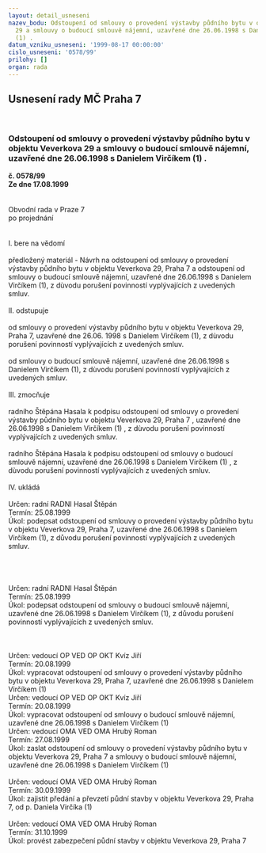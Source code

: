 ```yaml
---
layout: detail_usneseni
nazev_bodu: Odstoupení od smlouvy o provedení výstavby půdního bytu v objektu Veverkova
  29 a smlouvy o budoucí smlouvě nájemní, uzavřené dne 26.06.1998 s Danielem Virčíkem
  (1) .
datum_vzniku_usneseni: '1999-08-17 00:00:00'
cislo_usneseni: '0578/99'
prilohy: []
organ: rada
---
```

<div id="ucUsn_pList" class="usn">
	<span><h2>Usnesení rady MČ Praha 7 </h2>
<br></span><div class="standBody">
<span><h3>Odstoupení od smlouvy o provedení výstavby půdního bytu v objektu Veverkova 29 a smlouvy o budoucí smlouvě nájemní, uzavřené dne 26.06.1998 s Danielem Virčíkem (1) .</h3></span><div class="center">
		<strong>č. 0578/99</strong><br>
	</div>
<div class="center">
		<strong>Ze dne 17.08.1999</strong><br><br>
	</div>
<br>Obvodní rada v Praze 7<br>po projednání<br><br><br>I.	bere na vědomí<br><br> předložený materiál - Návrh na odstoupení od smlouvy o provedení výstavby půdního bytu v objektu Veverkova 29, Praha 7 a odstoupení od smlouvy o budoucí smlouvě nájemní, uzavřené dne 26.06.1998 s Danielem Virčíkem (1), z dùvodu porušení povinností vyplývajících z uvedených smluv. <br><br>II.	odstupuje<br><br>od  smlouvy o provedení výstavby půdního bytu v objektu Veverkova 29, Praha 7, uzavřené dne 26.06. 1998 s Danielem Virčíkem (1), z dùvodu porušení povinností vyplývajících z uvedených smluv.<br><br>od smlouvy o budoucí smlouvě nájemní, uzavřené dne 26.06.1998 s Danielem Virčíkem (1), z dùvodu porušení povinností vyplývajících z uvedených smluv.<br><br>III.	zmocňuje <br><br>radního Štěpána Hasala k podpisu odstoupení od smlouvy o provedení výstavby půdního bytu v objektu Veverkova 29, Praha 7 , uzavřené dne 26.06.1998 s Danielem Virčíkem (1) , z dùvodu porušení povinností vyplývajících z uvedených smluv.<br><br>radního Štěpána Hasala k podpisu odstoupení od smlouvy o budoucí smlouvě nájemní, uzavřené dne 26.06.1998 s Danielem Virčíkem (1) , z dùvodu porušení povinností vyplývajících z uvedených smluv.  <br><br>IV.	ukládá <br><br> Určen:	radní	RADNI Hasal Štěpán<br>Termín: 25.08.1999<br>Úkol:	podepsat  odstoupení od smlouvy o provedení výstavby půdního bytu v objektu Veverkova 29, Praha 7, uzavřené dne 26.06.1998 s Danielem Virčíkem (1), z důvodu porušení povinností vyplývajících z uvedených smluv. <br> <br><br><br><br> Určen:	radní	RADNI Hasal Štěpán<br>Termín: 25.08.1999<br>Úkol:	podepsat odstoupení od smlouvy o budoucí smlouvě nájemní, uzavřené dne 26.06.1998 s Danielem Virčíkem (1), z důvodu porušení povinností vyplývajících z uvedených smluv. <br> <br><br><br>  Určen:	vedoucí OP	VED OP OKT Kvíz Jiří<br>Termín: 20.08.1999<br>Úkol:	vypracovat odstoupení od smlouvy o provedení výstavby půdního bytu v objektu Veverkova 29, Praha 7, uzavřené dne 26.06.1998 s Danielem Virčíkem (1)<br>  Určen:	vedoucí OP	VED OP OKT Kvíz Jiří<br>Termín: 20.08.1999<br>Úkol:	vypracovat odstoupení od smlouvy o budoucí smlouvě nájemní, uzavřené dne 26.06.1998 s Danielem Virčíkem (1)<br>  Určen:	vedoucí OMA	VED OMA Hrubý Roman<br>Termín: 27.08.1999<br>Úkol:	zaslat odstoupení od smlouvy o provedení výstavby půdního bytu v objektu Veverkova 29, Praha 7 a smlouvy o budoucí smlouvě nájemní, uzavřené dne 26.06.1998 s Danielem Virčíkem (1)<br> <br> Určen:	vedoucí OMA	VED OMA Hrubý Roman<br>Termín: 30.09.1999<br>Úkol:	zajistit předání a převzetí  půdní stavby v objektu Veverkova 29, Praha 7, od p. Daniela Virčíka (1) <br> <br> Určen:	vedoucí OMA	VED OMA Hrubý Roman<br>Termín: 31.10.1999<br>Úkol:	provést zabezpečení půdní stavby v objektu Veverkova 29, Praha 7<br>
</div>
</div>